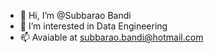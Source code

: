 - 👋 Hi, I’m @Subbarao Bandi
- 👀 I’m interested in Data Engineering
- 📫 Avaiable at subbarao.bandi@hotmail.com

<!---
subbuwork/subbuwork is a ✨ special ✨ repository because its `README.md` (this file) appears on your GitHub profile.
You can click the Preview link to take a look at your changes.
--->
